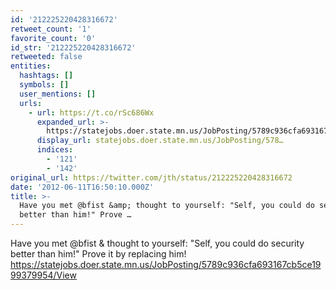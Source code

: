 ```yaml
---
id: '212225220428316672'
retweet_count: '1'
favorite_count: '0'
id_str: '212225220428316672'
retweeted: false
entities:
  hashtags: []
  symbols: []
  user_mentions: []
  urls:
    - url: https://t.co/rSc686Wx
      expanded_url: >-
        https://statejobs.doer.state.mn.us/JobPosting/5789c936cfa693167cb5ce1999379954/View
      display_url: statejobs.doer.state.mn.us/JobPosting/578…
      indices:
        - '121'
        - '142'
original_url: https://twitter.com/jth/status/212225220428316672
date: '2012-06-11T16:50:10.000Z'
title: >-
  Have you met @bfist &amp; thought to yourself: "Self, you could do security
  better than him!" Prove …
---
```


Have you met @bfist &amp; thought to yourself: "Self, you could do security better than him!" Prove it by replacing him! https://statejobs.doer.state.mn.us/JobPosting/5789c936cfa693167cb5ce1999379954/View
